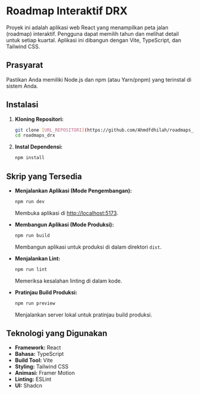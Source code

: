 # Roadmap Interaktif DRX

Proyek ini adalah aplikasi web React yang menampilkan peta jalan (roadmap) interaktif. Pengguna dapat memilih tahun dan melihat detail untuk setiap kuartal. Aplikasi ini dibangun dengan Vite, TypeScript, dan Tailwind CSS.

## Prasyarat

Pastikan Anda memiliki Node.js dan npm (atau Yarn/pnpm) yang terinstal di sistem Anda.

## Instalasi

1.  **Kloning Repositori:**

    ```bash
    git clone [URL_REPOSITORI](https://github.com/Ahmdfdhilah/roadmaps_drx.git)
    cd roadmaps_drx
    ```

2.  **Instal Dependensi:**

    ```bash
    npm install
    ```

## Skrip yang Tersedia

  * **Menjalankan Aplikasi (Mode Pengembangan):**

    ```bash
    npm run dev
    ```

    Membuka aplikasi di [http://localhost:5173](http://localhost:5173).

  * **Membangun Aplikasi (Mode Produksi):**

    ```bash
    npm run build
    ```

    Membangun aplikasi untuk produksi di dalam direktori `dist`.

  * **Menjalankan Lint:**

    ```bash
    npm run lint
    ```

    Memeriksa kesalahan linting di dalam kode.

  * **Pratinjau Build Produksi:**

    ```bash
    npm run preview
    ```

    Menjalankan server lokal untuk pratinjau build produksi.

## Teknologi yang Digunakan

  * **Framework:** React
  * **Bahasa:** TypeScript
  * **Build Tool:** Vite
  * **Styling:** Tailwind CSS
  * **Animasi:** Framer Motion
  * **Linting:** ESLint
  *  **UI:** Shadcn